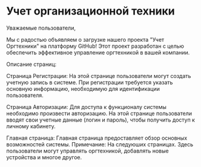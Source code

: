 # Учет организационной техники
Уважаемые пользователи,

Мы с радостью объявляем о загрузке нашего проекта "Учет Оргтехники" на платформу GitHub! Этот проект разработан с целью обеспечить эффективное управление оргтехникой в вашей компании.

Описание страниц:

Страница Регистрации:
На этой странице пользователи могут создать учетную запись в системе. При регистрации требуется указать основную информацию, необходимую для идентификации пользователя.

Страница Авторизации:
Для доступа к функционалу системы необходимо произвести авторизацию. На этой странице пользователи вводят свои учетные данные (логин и пароль), чтобы получить доступ к личному кабинету.

Главная страница:
Главная страница предоставляет обзор основных возможностей системы.
Примечание:
На следуюших страницах. Здесь пользователи могут управлять оргтехникой, добавлять новые устройства и многое другое.


